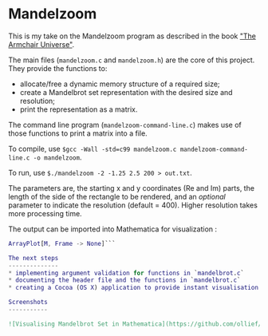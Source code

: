 Mandelzoom
==========

This is my take on the Mandelzoom program as described in the book ["The Armchair Universe"](http://www.goodreads.com/book/show/118421.The_Armchair_Universe).

The main files (`mandelzoom.c` and `mandelzoom.h`) are the core of this project. They provide the functions to:
* allocate/free a dynamic memory structure of a required size;
* create a Mandelbrot set representation with the desired size and resolution;
* print the representation as a matrix.

The command line program (`mandelzoom-command-line.c`) makes use of those functions to print a matrix into a file.

To compile, use `$gcc -Wall -std=c99 mandelzoom.c mandelzoom-command-line.c -o mandelzoom`.

To run, use `$./mandelzoom -2 -1.25 2.5 200 > out.txt`.

The parameters are, the starting x and y coordinates (Re and Im) parts, 
the length of the side of the rectangle to be rendered, and an _optional_ parameter
to indicate the resolution (default = 400). Higher resolution takes more processing time.

The output can be imported into Mathematica for visualization :
```M = Import["/Users/ollief/Documents/mandelzoom/out.txt", "csv"];
ArrayPlot[M, Frame -> None]```

The next steps
--------------
* implementing argument validation for functions in `mandelbrot.c`
* documenting the header file and the functions in `mandelbrot.c`
* creating a Cocoa (OS X) application to provide instant visualisation and control.

Screenshots
-----------

![Visualising Mandelbrot Set in Mathematica](https://github.com/ollief/mandelzoom/raw/master/img/mandelzoom-1.png)

